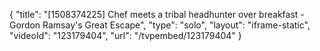 {
    "title": "[1508374225] Chef meets a tribal headhunter over breakfast - Gordon Ramsay's Great Escape",
    "type": "solo",
    "layout": "iframe-static",
    "videoId": "123179404",
    "url": "\/tvpembed\/123179404"
}